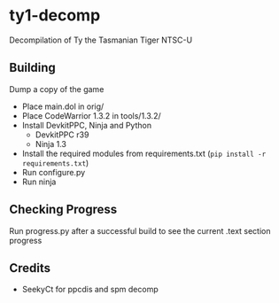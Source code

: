 # ty1-decomp

Decompilation of Ty the Tasmanian Tiger NTSC-U

## Building
Dump a copy of the game
 - Place main.dol in orig/
 - Place CodeWarrior 1.3.2 in tools/1.3.2/
 - Install DevkitPPC, Ninja and Python
	- DevkitPPC r39
	- Ninja 1.3
 - Install the required modules from requirements.txt (`pip install -r requirements.txt`) 
 - Run configure.py
 - Run ninja
 
## Checking Progress
Run progress.py after a successful build to see the current .text section progress

## Credits
 - SeekyCt for ppcdis and spm decomp
